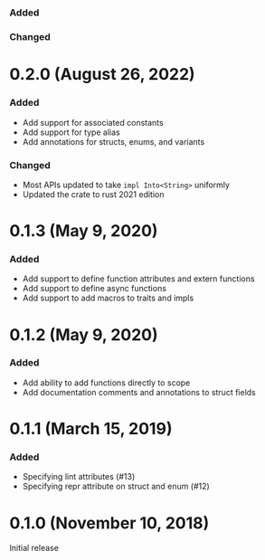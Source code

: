 # <future version>

### Added

### Changed

# 0.2.0 (August 26, 2022)

### Added
- Add support for associated constants
- Add support for type alias
- Add annotations for structs, enums, and variants

### Changed
- Most APIs updated to take `impl Into<String>` uniformly
- Updated the crate to rust 2021 edition

# 0.1.3 (May 9, 2020)

### Added
- Add support to define function attributes and extern functions
- Add support to define async functions
- Add support to add macros to traits and impls

# 0.1.2 (May 9, 2020)

### Added
- Add ability to add functions directly to scope
- Add documentation comments and annotations to struct fields

# 0.1.1 (March 15, 2019)

### Added
- Specifying lint attributes (#13)
- Specifying repr attribute on struct and enum (#12)

# 0.1.0 (November 10, 2018)

Initial release
